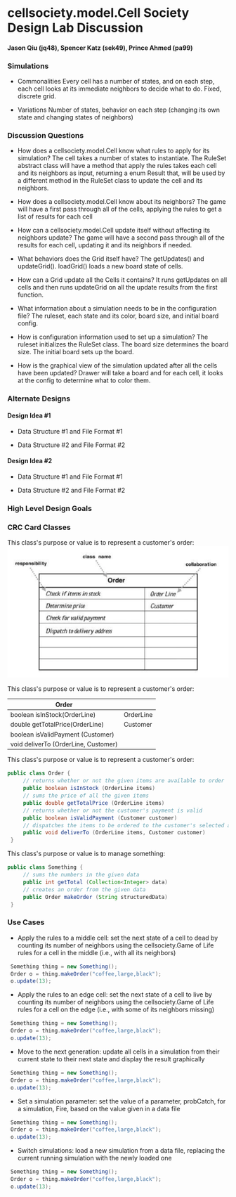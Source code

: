 # cellsociety.model.Cell Society Design Lab Discussion
#### Jason Qiu (jq48), Spencer Katz (sek49), Prince Ahmed (pa99)


### Simulations

 * Commonalities
 Every cell has a number of states, and on each step, each cell looks at its immediate neighbors to decide what to do. Fixed, discrete grid.
 
 * Variations
 Number of states, behavior on each step (changing its own state and changing states of neighbors)


### Discussion Questions

 * How does a cellsociety.model.Cell know what rules to apply for its simulation?
 The cell takes a number of states to instantiate. The RuleSet abstract class will have a method that apply the rules takes each cell and its neighbors as input, returning a enum Result that, will be used by a different method in the RuleSet class to update the cell and its neighbors.

 * How does a cellsociety.model.Cell know about its neighbors?
 The game will have a first pass through all of the cells, applying the rules to get a list of results for each cell

 * How can a cellsociety.model.Cell update itself without affecting its neighbors update?
 The game will have a second pass through all of the results for each cell, updating it and its neighbors if needed.

 * What behaviors does the Grid itself have?
 The getUpdates() and updateGrid(). loadGrid() loads a new board state of cells.

 * How can a Grid update all the Cells it contains?
 It runs getUpdates on all cells and then runs updateGrid on all the update results from the first function.

 * What information about a simulation needs to be in the configuration file?
 The ruleset, each state and its color, board size, and  initial board config.

 * How is configuration information used to set up a simulation?
 The ruleset initializes the RuleSet class. The board size determines the board size. The initial board sets up the board.

 * How is the graphical view of the simulation updated after all the cells have been updated?
 Drawer will take a board and for each cell, it looks at the config to determine what to color them.
 

### Alternate Designs

#### Design Idea #1

 * Data Structure #1 and File Format #1

 * Data Structure #2 and File Format #2


#### Design Idea #2

 * Data Structure #1 and File Format #1

 * Data Structure #2 and File Format #2
 
 

### High Level Design Goals



### CRC Card Classes

This class's purpose or value is to represent a customer's order:
![Order Class CRC Card](images/order_crc_card.png "Order Class")


This class's purpose or value is to represent a customer's order:

|Order| |
|---|---|
|boolean isInStock(OrderLine)         |OrderLine|
|double getTotalPrice(OrderLine)      |Customer|
|boolean isValidPayment (Customer)    | |
|void deliverTo (OrderLine, Customer) | |


This class's purpose or value is to represent a customer's order:
```java
public class Order {
     // returns whether or not the given items are available to order
     public boolean isInStock (OrderLine items)
     // sums the price of all the given items
     public double getTotalPrice (OrderLine items)
     // returns whether or not the customer's payment is valid
     public boolean isValidPayment (Customer customer)
     // dispatches the items to be ordered to the customer's selected address
     public void deliverTo (OrderLine items, Customer customer)
 }
 ```


This class's purpose or value is to manage something:
```java
public class Something {
     // sums the numbers in the given data
     public int getTotal (Collection<Integer> data)
	 // creates an order from the given data
     public Order makeOrder (String structuredData)
 }
```


### Use Cases

* Apply the rules to a middle cell: set the next state of a cell to dead by counting its number of neighbors using the cellsociety.Game of Life rules for a cell in the middle (i.e., with all its neighbors)
```java
 Something thing = new Something();
 Order o = thing.makeOrder("coffee,large,black");
 o.update(13);
```

* Apply the rules to an edge cell: set the next state of a cell to live by counting its number of neighbors using the cellsociety.Game of Life rules for a cell on the edge (i.e., with some of its neighbors missing)
```java
 Something thing = new Something();
 Order o = thing.makeOrder("coffee,large,black");
 o.update(13);
```

* Move to the next generation: update all cells in a simulation from their current state to their next state and display the result graphically
```java
 Something thing = new Something();
 Order o = thing.makeOrder("coffee,large,black");
 o.update(13);
```

* Set a simulation parameter: set the value of a parameter, probCatch, for a simulation, Fire, based on the value given in a data file
```java
 Something thing = new Something();
 Order o = thing.makeOrder("coffee,large,black");
 o.update(13);
```

* Switch simulations: load a new simulation from a data file, replacing the current running simulation with the newly loaded one
```java
 Something thing = new Something();
 Order o = thing.makeOrder("coffee,large,black");
 o.update(13);
```
